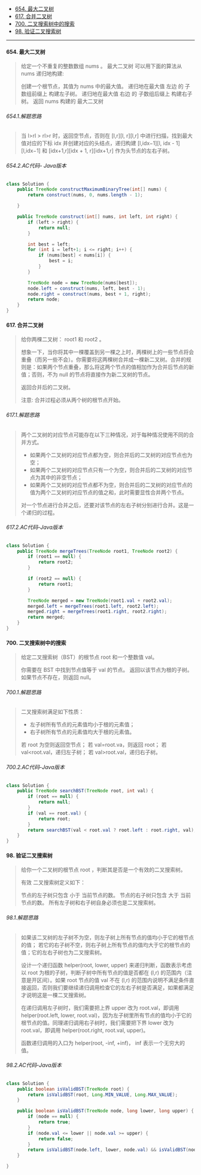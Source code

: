 -  [654. 最大二叉树](https://leetcode.cn/problems/maximum-binary-tree/)
-  [617. 合并二叉树](https://leetcode.cn/problems/merge-two-binary-trees/)
-  [700. 二叉搜索树中的搜索](https://leetcode.cn/problems/search-in-a-binary-search-tree/)
-  [98. 验证二叉搜索树](https://leetcode.cn/problems/validate-binary-search-tree/)

----

#### 654. 最大二叉树

>给定一个不重复的整数数组 nums 。 最大二叉树 可以用下面的算法从 nums 递归地构建:
>
>创建一个根节点，其值为 nums 中的最大值。
>递归地在最大值 左边 的 子数组前缀上 构建左子树。
>递归地在最大值 右边 的 子数组后缀上 构建右子树。
>返回 nums 构建的 最大二叉树 

###### 654.1.解题思路

>当 l>rl > rl>r 时，返回空节点，否则在 [l,r][l, r][l,r] 中进行扫描，找到最大值对应的下标 idx 并创建对应的头结点，递归构建 [l,idx−1][l, idx - 1][l,idx−1] 和 [idx+1,r][idx + 1, r][idx+1,r] 作为头节点的左右子树。
>

###### 654.2.AC代码- Java版本

```java
class Solution {
    public TreeNode constructMaximumBinaryTree(int[] nums) {
        return construct(nums, 0, nums.length - 1);

    }

    public TreeNode construct(int[] nums, int left, int right) {
        if (left > right) {
            return null;
        }

        int best = left;
        for (int i = left+1; i <= right; i++) {
            if (nums[best] < nums[i]) {
                best = i;
            }
        }

        TreeNode node = new TreeNode(nums[best]);
        node.left = construct(nums, left, best - 1);
        node.right = construct(nums, best + 1, right);
        return node;
    }
}
```



#### 617. 合并二叉树

>给你两棵二叉树： root1 和 root2 。
>
>想象一下，当你将其中一棵覆盖到另一棵之上时，两棵树上的一些节点将会重叠（而另一些不会）。你需要将这两棵树合并成一棵新二叉树。合并的规则是：如果两个节点重叠，那么将这两个节点的值相加作为合并后节点的新值；否则，不为 null 的节点将直接作为新二叉树的节点。
>
>返回合并后的二叉树。
>
>注意: 合并过程必须从两个树的根节点开始。
>

###### 617.1.解题思路

>两个二叉树的对应节点可能存在以下三种情况，对于每种情况使用不同的合并方式。
>
>- 如果两个二叉树的对应节点都为空，则合并后的二叉树的对应节点也为空；
>- 如果两个二叉树的对应节点只有一个为空，则合并后的二叉树的对应节点为其中的非空节点；
>- 如果两个二叉树的对应节点都不为空，则合并后的二叉树的对应节点的值为两个二叉树的对应节点的值之和，此时需要显性合并两个节点。
>
>对一个节点进行合并之后，还要对该节点的左右子树分别进行合并。这是一个递归的过程。
>

###### 617.2.AC代码-Java版本

```java
class Solution {
    public TreeNode mergeTrees(TreeNode root1, TreeNode root2) {
        if (root1 == null) {
            return root2;
        }

        if (root2 == null) {
            return root1;
        }

        TreeNode merged = new TreeNode(root1.val + root2.val);
        merged.left = mergeTrees(root1.left, root2.left);
        merged.right = mergeTrees(root1.right, root2.right);
        return merged;
    }
}
```



#### 700. 二叉搜索树中的搜索

>给定二叉搜索树（BST）的根节点 root 和一个整数值 val。
>
>你需要在 BST 中找到节点值等于 val 的节点。 返回以该节点为根的子树。 如果节点不存在，则返回 null。
>

###### 700.1.解题思路

>二叉搜索树满足如下性质：
>
>- 左子树所有节点的元素值均小于根的元素值；
>- 右子树所有节点的元素值均大于根的元素值。
>
>若 root 为空则返回空节点；
>若 val=root.va，则返回 root；
>若 val<root.val，递归左子树；
>若 val>root.val，递归右子树。

###### 700.2.AC代码-Java版本

```java
class Solution {
    public TreeNode searchBST(TreeNode root, int val) {
        if (root == null) {
            return null;
        }
        if (val == root.val) {
            return root;
        }
        return searchBST(val < root.val ? root.left : root.right, val);
    }
}
```



#### 98. 验证二叉搜索树

>给你一个二叉树的根节点 root ，判断其是否是一个有效的二叉搜索树。
>
>有效 二叉搜索树定义如下：
>
>节点的左子树只包含 小于 当前节点的数。
>节点的右子树只包含 大于 当前节点的数。
>所有左子树和右子树自身必须也是二叉搜索树。

###### 98.1.解题思路

>如果该二叉树的左子树不为空，则左子树上所有节点的值均小于它的根节点的值； 若它的右子树不空，则右子树上所有节点的值均大于它的根节点的值；它的左右子树也为二叉搜索树。
>
>设计一个递归函数 helper(root, lower, upper) 来递归判断，函数表示考虑以 root 为根的子树，判断子树中所有节点的值是否都在 (l,r) 的范围内（注意是开区间）。如果 root 节点的值 val 不在 (l,r) 的范围内说明不满足条件直接返回，否则我们要继续递归调用检查它的左右子树是否满足，如果都满足才说明这是一棵二叉搜索树。
>
>在递归调用左子树时，我们需要把上界 upper 改为 root.val，即调用 helper(root.left, lower, root.val)，因为左子树里所有节点的值均小于它的根节点的值。同理递归调用右子树时，我们需要把下界 lower 改为 root.val，即调用 helper(root.right, root.val, upper)。
>
>函数递归调用的入口为 helper(root, -inf, +inf)， inf 表示一个无穷大的值。
>

###### 98.2.AC代码-Java版本

```java
class Solution {
    public boolean isValidBST(TreeNode root) {
        return isValidBST(root, Long.MIN_VALUE, Long.MAX_VALUE);
    }

    public boolean isValidBST(TreeNode node, long lower, long upper) {
        if (node == null) {
            return true;
        }
        if (node.val <= lower || node.val >= upper) {
            return false;
        }
        return isValidBST(node.left, lower, node.val) && isValidBST(node.right, node.val, upper);
    }

}
```

